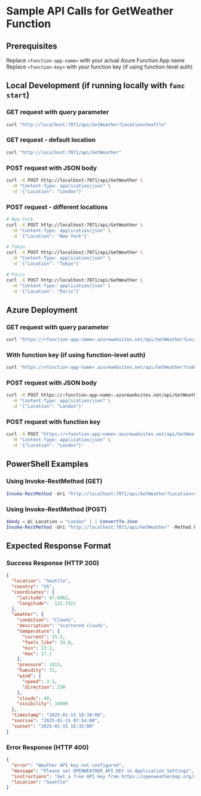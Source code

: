 # Sample API Calls for GetWeather Function

## Prerequisites
Replace `<function-app-name>` with your actual Azure Function App name
Replace `<function-key>` with your function key (if using function-level auth)

## Local Development (if running locally with `func start`)

### GET request with query parameter
```bash
curl "http://localhost:7071/api/GetWeather?Location=Seattle"
```

### GET request - default location
```bash
curl "http://localhost:7071/api/GetWeather"
```

### POST request with JSON body
```bash
curl -X POST http://localhost:7071/api/GetWeather \
  -H "Content-Type: application/json" \
  -d '{"Location": "London"}'
```

### POST request - different locations
```bash
# New York
curl -X POST http://localhost:7071/api/GetWeather \
  -H "Content-Type: application/json" \
  -d '{"Location": "New York"}'

# Tokyo
curl -X POST http://localhost:7071/api/GetWeather \
  -H "Content-Type: application/json" \
  -d '{"Location": "Tokyo"}'

# Paris
curl -X POST http://localhost:7071/api/GetWeather \
  -H "Content-Type: application/json" \
  -d '{"Location": "Paris"}'
```

## Azure Deployment

### GET request with query parameter
```bash
curl "https://<function-app-name>.azurewebsites.net/api/GetWeather?Location=Seattle"
```

### With function key (if using function-level auth)
```bash
curl "https://<function-app-name>.azurewebsites.net/api/GetWeather?code=<function-key>&Location=Seattle"
```

### POST request with JSON body
```bash
curl -X POST https://<function-app-name>.azurewebsites.net/api/GetWeather \
  -H "Content-Type: application/json" \
  -d '{"Location": "London"}'
```

### POST request with function key
```bash
curl -X POST "https://<function-app-name>.azurewebsites.net/api/GetWeather?code=<function-key>" \
  -H "Content-Type: application/json" \
  -d '{"Location": "London"}'
```

## PowerShell Examples

### Using Invoke-RestMethod (GET)
```powershell
Invoke-RestMethod -Uri "http://localhost:7071/api/GetWeather?Location=Seattle" -Method Get
```

### Using Invoke-RestMethod (POST)
```powershell
$body = @{ Location = "London" } | ConvertTo-Json
Invoke-RestMethod -Uri "http://localhost:7071/api/GetWeather" -Method Post -Body $body -ContentType "application/json"
```

## Expected Response Format

### Success Response (HTTP 200)
```json
{
  "location": "Seattle",
  "country": "US",
  "coordinates": {
    "latitude": 47.6062,
    "longitude": -122.3321
  },
  "weather": {
    "condition": "Clouds",
    "description": "scattered clouds",
    "temperature": {
      "current": 15.5,
      "feels_like": 14.8,
      "min": 13.2,
      "max": 17.1
    },
    "pressure": 1013,
    "humidity": 72,
    "wind": {
      "speed": 3.5,
      "direction": 230
    },
    "clouds": 40,
    "visibility": 10000
  },
  "timestamp": "2025-01-15 10:30:00",
  "sunrise": "2025-01-15 07:54:00",
  "sunset": "2025-01-15 16:32:00"
}
```

### Error Response (HTTP 400)
```json
{
  "error": "Weather API key not configured",
  "message": "Please set OPENWEATHER_API_KEY in Application Settings",
  "instructions": "Get a free API key from https://openweathermap.org/api",
  "location": "Seattle"
}
```
